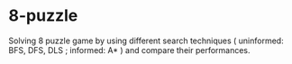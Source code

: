 # 8-puzzle
Solving 8 puzzle game by using different search techniques ( uninformed: BFS, DFS, DLS  ; informed: A* ) and compare their performances.
